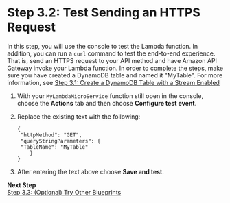 # Step 3\.2: Test Sending an HTTPS Request<a name="with-on-demand-https-example-configure-event-source-test-end-to-end_1"></a>

In this step, you will use the console to test the Lambda function\. In addition, you can run a `curl` command to test the end\-to\-end experience\. That is, send an HTTPS request to your API method and have Amazon API Gateway invoke your Lambda function\. In order to complete the steps, make sure you have created a DynamoDB table and named it "MyTable"\. For more information, see [Step 3\.1: Create a DynamoDB Table with a Stream Enabled](with-ddb-configure-ddb.md#with-ddb-create-buckets)

1. With your `MyLambdaMicroService` function still open in the console, choose the **Actions** tab and then choose **Configure test event**\.

1. Replace the existing text with the following:

   ```
   {
   	"httpMethod": "GET",
   	"queryStringParameters": {
   	"TableName": "MyTable"
       }
   }
   ```

1. After entering the text above choose **Save and test**\.

**Next Step**  
[Step 3\.3: \(Optional\) Try Other Blueprints](get-started-step3-optional.md)